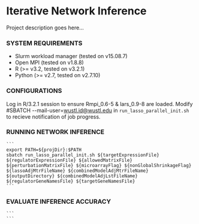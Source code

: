 # Iterative Network Inference

Project description goes here...

### SYSTEM REQUIREMENTS
* Slurm workload manager (tested on v15.08.7)
* Open MPI (tested on v1.8.8)
* R (>= v3.2, tested on v3.2.1)
* Python (>= v2.7, tested on v2.7.10)

### CONFIGURATIONS

Log in R/3.2.1 session to ensure Rmpi_0.6-5 & lars_0.9-8 are loaded. 
Modify #SBATCH --mail-user=wustl.id@wustl.edu in ```run_lasso_parallel_init.sh``` to recieve notification of job progress.


### RUNNING NETWORK INFERENCE

	```
	export PATH=${projDir}:$PATH
	sbatch run_lasso_parallel_init.sh ${targetExpressionFile} ${regulatorExpressionFile} ${allowedMatrixFile} ${perturbationMatrixFile} ${microarrayFlag} ${nonGlobalShrinkageFlag} ${lassoAdjMtrFileName} ${combinedModelAdjMtrFileName} ${outputDirectory} ${combinedModelAdjLstFileName} ${regulatorGeneNamesFile} ${targetGeneNamesFile}
	```

### EVALUATE INFERENCE ACCURACY

	```
	```
